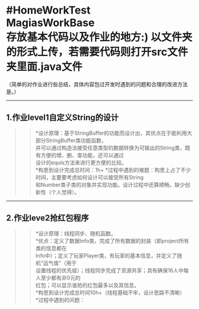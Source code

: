 #HomeWorkTest<br>
MagiasWorkBase<br>
存放基本代码以及作业的地方:)
以文件夹的形式上传，若需要代码则打开src文件夹里面.java文件<br>
==================================================
（简单的对作业进行些总结，具体内容包过开发时遇到的问题和合理的改进方法是。）<br>

------------------------------------------------------
1.作业level1自定义String的设计<br>
-------------------------------
>>*设计原理：基于StringBuffer的功能而设计出，其优点在于能利用大部分StringBuffer类功能函数，<br>
并可以通过构造法接受任意类型的数据转换为可输出的String类，既有方便的增、删、查功能，还可以通过<br>
设计的equls方法来进行更方便的比较。<br>
>>*构思到设计完成总时间：1h+
>>*过程中遇到的难题：构思上占了不少时间，主要要考虑如何设计可以接受所有String<br>
和Number类子类的对象并实现功能。设计过程中还算顺畅。缺少创新性（个人觉得）。<br>

------------------------------------------------------
2.作业leve2抢红包程序
---------------------------------
>>*设计原理：线程同步、随机函数。<br>
>>*优点：定义了数据Info类，完成了所有数据的封装（即project所有类的信息都在<br>
Info中）；定义了玩家Player类，有玩家的基本信息，并定义了随机“运气值”（用于<br>
设置线程的优先级）；线程同步完成了资源共享；具有确保16人中每人至少都有非0元的<br>
红包；可以显示谁抢的红包最多以及其信息。<br>
>>*构思到设计完成总时间10h+（线程基础不牢，设计思路不清晰）<br>
>>*过程中遇到的问题：
